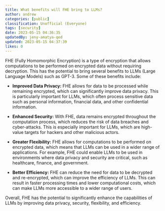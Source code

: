 ```yaml
---
title: What benefits will FHE bring to LLMs?
author: andrew
categories: [public]
classification: Unofficial (Everyone)
tags: [security]
date: 2023-05-15 04:36:35
updatedBy: jeny-amatya-qed
updated: 2023-05-15 04:37:39
likes: 0
---
```


FHE (Fully Homomorphic Encryption) is a type of encryption that allows computations to be performed on encrypted data without requiring decryption. This has the potential to bring several benefits to LLMs (Large Language Models) such as GPT-3. Some of these benefits include:

  -  **Improved Data Privacy:** FHE allows for data to be processed while remaining encrypted, which can significantly improve data privacy. This is particularly important for LLMs, which often process sensitive data such as personal information, financial data, and other confidential information.

   - **Enhanced Security:** With FHE, data remains encrypted throughout the computation process, which reduces the risk of data breaches and cyber-attacks. This is especially important for LLMs, which are high-value targets for hackers and other malicious actors.

  -  **Greater Flexibility:** FHE allows for computations to be performed on encrypted data, which means that LLMs can be used in a wider range of applications. For example, FHE could enable LLMs to be used in environments where data privacy and security are critical, such as healthcare, finance, and government.

   - **Better Efficiency:** FHE can reduce the need for data to be decrypted and re-encrypted, which can improve the efficiency of LLMs. This can result in faster processing times and lower computational costs, which can make LLMs more accessible to a wider range of users.

Overall, FHE has the potential to significantly enhance the capabilities of LLMs by improving data privacy, security, flexibility, and efficiency.